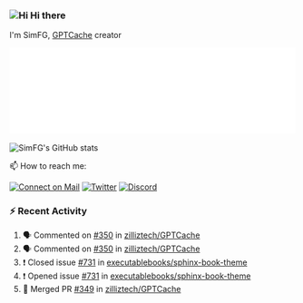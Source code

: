 ### <img src='https://qpluspicture.oss-cn-beijing.aliyuncs.com/6LjjQA/Hi.gif' alt='Hi' width="24"/> Hi there

I'm SimFG, [GPTCache](https://github.com/zilliztech/GPTCache) creator

![Metrics 👋](/metrics.plugin.followup.user.svg)

![SimFG's GitHub stats](https://github-readme-stats.vercel.app/api?username=SimFG&show_icons=true&theme=radical&count_private=true)

📫 How to reach me:

[![Connect on Mail](https://img.shields.io/badge/Ask%20me-anything-1abc9c.svg)](mailto:1142838399@qq.com)
[![Twitter](https://img.shields.io/twitter/follow/FogSim?style=social)](https://twitter.com/FogSim)
[![Discord](https://img.shields.io/discord/1092648432495251507?label=Discord&logo=discord)](https://discord.gg/Q8C6WEjSWV)

### :zap: Recent Activity

<!--START_SECTION:activity-->
1. 🗣 Commented on [#350](https://github.com/zilliztech/GPTCache/issues/350) in [zilliztech/GPTCache](https://github.com/zilliztech/GPTCache)
2. 🗣 Commented on [#350](https://github.com/zilliztech/GPTCache/issues/350) in [zilliztech/GPTCache](https://github.com/zilliztech/GPTCache)
3. ❗️ Closed issue [#731](https://github.com/executablebooks/sphinx-book-theme/issues/731) in [executablebooks/sphinx-book-theme](https://github.com/executablebooks/sphinx-book-theme)
4. ❗️ Opened issue [#731](https://github.com/executablebooks/sphinx-book-theme/issues/731) in [executablebooks/sphinx-book-theme](https://github.com/executablebooks/sphinx-book-theme)
5. 🎉 Merged PR [#349](https://github.com/zilliztech/GPTCache/pull/349) in [zilliztech/GPTCache](https://github.com/zilliztech/GPTCache)
<!--END_SECTION:activity-->

